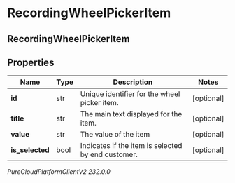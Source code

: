 # RecordingWheelPickerItem

## RecordingWheelPickerItem

## Properties

|Name | Type | Description | Notes|
|------------ | ------------- | ------------- | -------------|
| **id** | str | Unique identifier for the wheel picker item. | [optional] |
| **title** | str | The main text displayed for the item. | [optional] |
| **value** | str | The value of the item | [optional] |
| **is_selected** | bool | Indicates if the item is selected by end customer. | [optional] |



_PureCloudPlatformClientV2 232.0.0_
